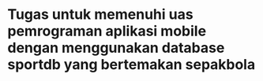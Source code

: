 # Tugas untuk memenuhi uas pemrograman aplikasi mobile dengan menggunakan database sportdb yang bertemakan sepakbola
